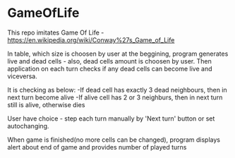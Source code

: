 # GameOfLife

This repo imitates Game Of Life - https://en.wikipedia.org/wiki/Conway%27s_Game_of_Life

In table, which size is choosen by user at the beggining, program generates live and dead cells - 
also, dead cells amount is choosen by user. Then application on each turn checks if any dead cells can become live and viceversa. 

It is checking as below:
-If dead cell has exactly 3 dead neighbours, then in next turn become alive
-If alive cell has 2 or 3 neighburs, then in next turn still is alive, otherwise dies

User have choice - step each turn manually by 'Next turn' button or set autochanging. 

When game is finished(no more cells can be changed), program displays alert about end of game and provides number of played turns
